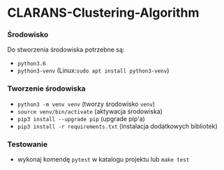 # CLARANS-Clustering-Algorithm

### Środowisko

Do stworzenia środowiska potrzebne są:
- `python3.6`
- `python3-venv` (Linux:`sudo apt install python3-venv`)

### Tworzenie środowiska
- `python3 -m venv venv` (tworzy środowisko `venv`)
- `source venv/bin/activate` (aktywacja środowiska)
- `pip3 install --upgrade pip` (upgrade pip'a)
- `pip3 install -r requirements.txt` (instalacja dodatkowych bibliotek)

### Testowanie
- wykonaj komendę `pytest` w katalogu projektu lub `make test`